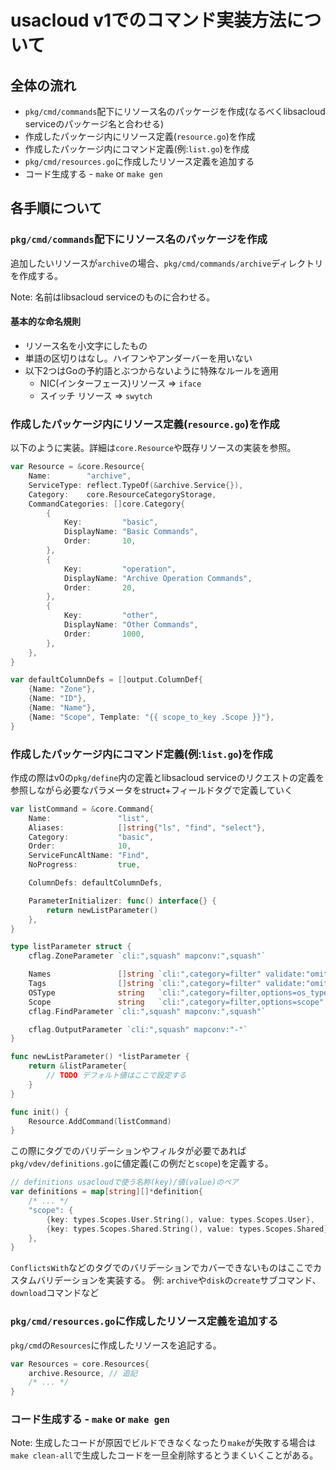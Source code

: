 # usacloud v1でのコマンド実装方法について

## 全体の流れ

- `pkg/cmd/commands`配下にリソース名のパッケージを作成(なるべくlibsacloud serviceのパッケージ名と合わせる)
- 作成したパッケージ内にリソース定義(`resource.go`)を作成
- 作成したパッケージ内にコマンド定義(例:`list.go`)を作成
- `pkg/cmd/resources.go`に作成したリソース定義を追加する
- コード生成する - `make` or `make gen`

## 各手順について

### `pkg/cmd/commands`配下にリソース名のパッケージを作成

追加したいリソースが`archive`の場合、`pkg/cmd/commands/archive`ディレクトリを作成する。

Note: 名前はlibsacloud serviceのものに合わせる。

#### 基本的な命名規則

- リソース名を小文字にしたもの
- 単語の区切りはなし。ハイフンやアンダーバーを用いない
- 以下2つはGoの予約語とぶつからないように特殊なルールを適用
  - NIC(インターフェース)リソース => `iface`
  - スイッチ リソース => `swytch`

### 作成したパッケージ内にリソース定義(`resource.go`)を作成

以下のように実装。詳細は`core.Resource`や既存リソースの実装を参照。

```go
var Resource = &core.Resource{
	Name:        "archive",
	ServiceType: reflect.TypeOf(&archive.Service{}),
	Category:    core.ResourceCategoryStorage,
	CommandCategories: []core.Category{
		{
			Key:         "basic",
			DisplayName: "Basic Commands",
			Order:       10,
		},
		{
			Key:         "operation",
			DisplayName: "Archive Operation Commands",
			Order:       20,
		},
		{
			Key:         "other",
			DisplayName: "Other Commands",
			Order:       1000,
		},
	},
}

var defaultColumnDefs = []output.ColumnDef{
	{Name: "Zone"},
	{Name: "ID"},
	{Name: "Name"},
	{Name: "Scope", Template: "{{ scope_to_key .Scope }}"},
}
```

### 作成したパッケージ内にコマンド定義(例:`list.go`)を作成

作成の際はv0の`pkg/define`内の定義とlibsacloud serviceのリクエストの定義を参照しながら必要なパラメータをstruct+フィールドタグで定義していく

```go
var listCommand = &core.Command{
	Name:               "list",
	Aliases:            []string{"ls", "find", "select"},
	Category:           "basic",
	Order:              10,
	ServiceFuncAltName: "Find",
	NoProgress:         true,

	ColumnDefs: defaultColumnDefs,

	ParameterInitializer: func() interface{} {
		return newListParameter()
	},
}

type listParameter struct {
	cflag.ZoneParameter `cli:",squash" mapconv:",squash"`

	Names               []string `cli:",category=filter" validate:"omitempty"`
	Tags                []string `cli:",category=filter" validate:"omitempty"`
	OSType              string   `cli:",category=filter,options=os_type" mapconv:",omitempty,filters=os_type_to_value" validate:"omitempty,os_type"`
	Scope               string   `cli:",category=filter,options=scope" mapconv:",omitempty,filters=scope_to_value" validate:"omitempty,scope"`
	cflag.FindParameter `cli:",squash" mapconv:",squash"`

	cflag.OutputParameter `cli:",squash" mapconv:"-"`
}

func newListParameter() *listParameter {
	return &listParameter{
		// TODO デフォルト値はここで設定する
	}
}

func init() {
	Resource.AddCommand(listCommand)
}
```

この際にタグでのバリデーションやフィルタが必要であれば`pkg/vdev/definitions.go`に値定義(この例だと`scope`)を定義する。

```go
// definitions usacloudで使う名称(key)/値(value)のペア
var definitions = map[string][]*definition{
	/* ... */
	"scope": {
		{key: types.Scopes.User.String(), value: types.Scopes.User},
		{key: types.Scopes.Shared.String(), value: types.Scopes.Shared},
	},
}
```

`ConflictsWith`などのタグでのバリデーションでカバーできないものはここでカスタムバリデーションを実装する。
例: `archive`や`disk`の`create`サブコマンド、`download`コマンドなど

### `pkg/cmd/resources.go`に作成したリソース定義を追加する

`pkg/cmd`の`Resources`に作成したリソースを追記する。

```go
var Resources = core.Resources{
	archive.Resource, // 追記
	/* ... */
}
```

### コード生成する - `make` or `make gen`

Note: 生成したコードが原因でビルドできなくなったり`make`が失敗する場合は`make clean-all`で生成したコードを一旦全削除するとうまくいくことがある。